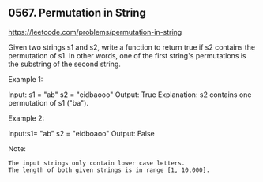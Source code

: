 ## 0567. Permutation in String

https://leetcode.com/problems/permutation-in-string

Given two strings s1 and s2, write a function to return true if s2 contains the permutation of s1. In other words, one of the first string's permutations is the substring of the second string.

Example 1:

Input: s1 = "ab" s2 = "eidbaooo"
Output: True
Explanation: s2 contains one permutation of s1 ("ba").

Example 2:

Input:s1= "ab" s2 = "eidboaoo"
Output: False

Note:

    The input strings only contain lower case letters.
    The length of both given strings is in range [1, 10,000].
